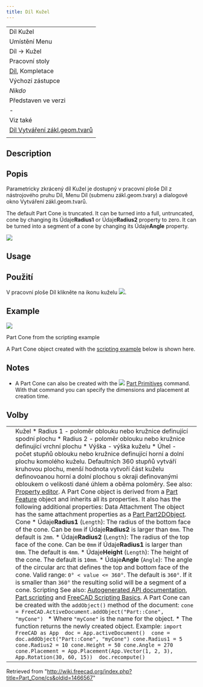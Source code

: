 ```yaml
---
title: Díl Kužel
---
```

|  |
| --- |
| Díl Kužel |
| Umístění Menu |
| Díl -> Kužel |
| Pracovní stoly |
| [Díl](/Part_Workbench/cs "Part Workbench/cs"), Kompletace |
| Výchozí zástupce |
| *Nikdo* |
| Představen ve verzi |
| - |
| Viz také |
| [Díl Vytváření zákl.geom.tvarů](/Part_CreatePrimitives/cs "Part CreatePrimitives/cs") |
|  |

## Description

## Popis

Parametricky zkrácený díl Kužel je dostupný v pracovní ploše Díl z nástrojového pruhu Díl, Menu Díl (submenu zákl.geom.tvary) a dialogové okno Vytváření zákl.geom.tvarů.

The default Part Cone is truncated. It can be turned into a full, untruncated, cone by changing its Údaje**Radius1** or Údaje**Radius2** property to zero. It can be turned into a segment of a cone by changing its Údaje**Angle** property.

![](/images/Part_Cone_Example.png)

## Usage

## Použití

V pracovní ploše Díl klikněte na ikonu kuželu ![](/images/Part_Cone.png).

## Example

![](/images/Part_Cone_Scripting_Example.png)

Part Cone from the scripting example

A Part Cone object created with the [scripting example](#Scripting) below is shown here.

## Notes

* A Part Cone can also be created with the ![](/images/Part_Primitives.svg) [Part Primitives](/Part_Primitives "Part Primitives") command. With that command you can specify the dimensions and placement at creation time.

## Volby

|  |  |
| --- | --- |
|  | Kužel   * Radius 1 - poloměr oblouku nebo kružnice definující spodní plochu * Radius 2 - poloměr oblouku nebo kružnice definující vrchní plochu * Výška - výška kuželu * Úhel - počet stupňů oblouku nebo kružnice definující horní a dolní plochu komolého kuželu. Defaultních 360 stupňů vytváří kruhovou plochu, menší hodnota vytvoří část kuželu definovoanou horní a dolní plochou s okraji definovanými obloukem o velikosti dané úhlem a oběma poloměry.   See also: [Property editor](/Property_editor "Property editor").  A Part Cone object is derived from a [Part Feature](/Part_Feature "Part Feature") object and inherits all its properties. It also has the following additional properties: Data Attachment  The object has the same attachment properties as a [Part Part2DObject](/Part_Part2DObject#Data "Part Part2DObject").  Cone   * Údaje**Radius1** (`Length`): The radius of the bottom face of the cone. Can be `0mm` if Údaje**Radius2** is larger than `0mm`. The default is `2mm`. * Údaje**Radius2** (`Length`): The radius of the top face of the cone. Can be `0mm` if Údaje**Radius1** is larger than `0mm`. The default is `4mm`. * Údaje**Height** (`Length`): The height of the cone. The default is `10mm`. * Údaje**Angle** (`Angle`): The angle of the circular arc that defines the top and bottom face of the cone. Valid range: `0° < value <= 360°`. The default is `360°`. If it is smaller than `360°` the resulting solid will be a segment of a cone.  Scripting See also: [Autogenerated API documentation](https://freecad.github.io/SourceDoc/), [Part scripting](/Part_scripting "Part scripting") and [FreeCAD Scripting Basics](/FreeCAD_Scripting_Basics "FreeCAD Scripting Basics").  A Part Cone can be created with the `addObject()` method of the document:  ``` cone = FreeCAD.ActiveDocument.addObject("Part::Cone", "myCone")  ```   * Where `"myCone"` is the name for the object. * The function returns the newly created object.   Example:  ``` import FreeCAD as App  doc = App.activeDocument()  cone = doc.addObject("Part::Cone", "myCone") cone.Radius1 = 5 cone.Radius2 = 10 cone.Height = 50 cone.Angle = 270 cone.Placement = App.Placement(App.Vector(1, 2, 3), App.Rotation(30, 60, 15))  doc.recompute()  ``` |

Retrieved from "<http://wiki.freecad.org/index.php?title=Part_Cone/cs&oldid=1466567>"